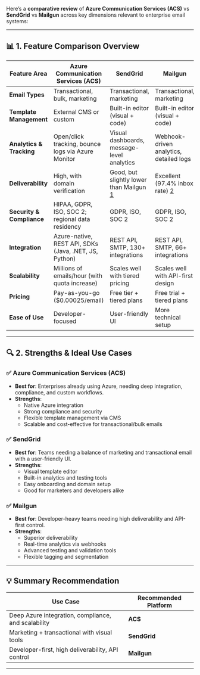 Here’s a **comparative review** of **Azure Communication Services (ACS)** vs **SendGrid** vs **Mailgun** across key dimensions relevant to enterprise email systems:

---

## 📊 **1. Feature Comparison Overview**

| Feature Area | **Azure Communication Services (ACS)** | **SendGrid** | **Mailgun** |
|--------------|----------------------------------------|--------------|-------------|
| **Email Types** | Transactional, bulk, marketing | Transactional, marketing | Transactional, marketing |
| **Template Management** | External CMS or custom | Built-in editor (visual + code) | Built-in editor (visual + code) |
| **Analytics & Tracking** | Open/click tracking, bounce logs via Azure Monitor | Visual dashboards, message-level analytics | Webhook-driven analytics, detailed logs |
| **Deliverability** | High, with domain verification | Good, but slightly lower than Mailgun [1](https://moosend.com/blog/sendgrid-vs-mailgun/) | Excellent (97.4% inbox rate) [2](https://www.forbes.com/advisor/business/software/mailgun-vs-sendgrid/) |
| **Security & Compliance** | HIPAA, GDPR, ISO, SOC 2; regional data residency | GDPR, ISO, SOC 2 | GDPR, ISO, SOC 2 |
| **Integration** | Azure-native, REST API, SDKs (Java, .NET, JS, Python) | REST API, SMTP, 130+ integrations | REST API, SMTP, 66+ integrations |
| **Scalability** | Millions of emails/hour (with quota increase) | Scales well with tiered pricing | Scales well with API-first design |
| **Pricing** | Pay-as-you-go (\$0.00025/email) | Free tier + tiered plans | Free trial + tiered plans |
| **Ease of Use** | Developer-focused | User-friendly UI | More technical setup |

---

## 🔍 **2. Strengths & Ideal Use Cases**

### ✅ **Azure Communication Services (ACS)**
- **Best for**: Enterprises already using Azure, needing deep integration, compliance, and custom workflows.
- **Strengths**:
  - Native Azure integration
  - Strong compliance and security
  - Flexible template management via CMS
  - Scalable and cost-effective for transactional/bulk emails

### ✅ **SendGrid**
- **Best for**: Teams needing a balance of marketing and transactional email with a user-friendly UI.
- **Strengths**:
  - Visual template editor
  - Built-in analytics and testing tools
  - Easy onboarding and domain setup
  - Good for marketers and developers alike

### ✅ **Mailgun**
- **Best for**: Developer-heavy teams needing high deliverability and API-first control.
- **Strengths**:
  - Superior deliverability
  - Real-time analytics via webhooks
  - Advanced testing and validation tools
  - Flexible tagging and segmentation

---

## 💡 **Summary Recommendation**

| Use Case | Recommended Platform |
|----------|----------------------|
| Deep Azure integration, compliance, and scalability | **ACS** |
| Marketing + transactional with visual tools | **SendGrid** |
| Developer-first, high deliverability, API control | **Mailgun** |

---
